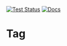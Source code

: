 [![Test Status](https://github.com/TimDiekmann/TagGame/actions/workflows/test.yml/badge.svg?branch=main&event=push)](https://github.com/TimDiekmann/TagGame/actions/workflows/test.yml)
[![Docs](https://img.shields.io/static/v1?label=docs&message=main&color=5479ab)](https://timdiekmann.github.io/TagGame/tag_game/index.html)

# Tag
